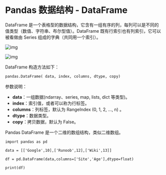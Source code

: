 # Pandas 数据结构 - DataFrame

DataFrame 是一个表格型的数据结构，它含有一组有序的列，每列可以是不同的值类型（数值、字符串、布尔型值）。DataFrame 既有行索引也有列索引，它可以被看做由 Series 组成的字典（共同用一个索引）。

![img](https://www.runoob.com/wp-content/uploads/2021/04/pandas-DataStructure.png)

![img](https://www.runoob.com/wp-content/uploads/2021/04/df-dp.png)

DataFrame 构造方法如下：

```python
pandas.DataFrame( data, index, columns, dtype, copy)
```

参数说明：

- **data**：一组数据(ndarray、series, map, lists, dict 等类型)。
- **index**：索引值，或者可以称为行标签。
- **columns**：列标签，默认为 RangeIndex (0, 1, 2, …, n) 。
- **dtype**：数据类型。
- **copy**：拷贝数据，默认为 False。

Pandas DataFrame 是一个二维的数组结构，类似二维数组。

```solidity
import pandas as pd

data = [['Google',10],['Runoob',12],['Wiki',13]]

df = pd.DataFrame(data,columns=['Site','Age'],dtype=float)

print(df)
```

